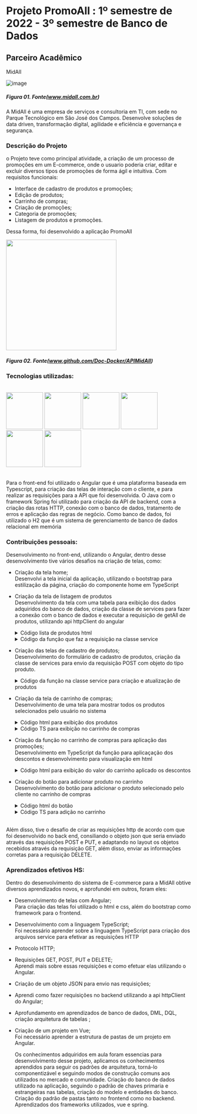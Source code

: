 # Projeto PromoAll : 1º semestre de 2022 - 3º semestre de Banco de Dados
 
 
 ## Parceiro Acadêmico
MidAll</br>

![image](https://static.wixstatic.com/media/456d95_d8bfdcb4942b46c69950e9616742df4e~mv2.png/v1/fill/w_312,h_248,al_c,q_85,usm_0.66_1.00_0.01,enc_auto/Logo%20MidAll.png)
##### *Figura 01. Fonte(www.midall.com.br)*

A MidAll é uma empresa de serviços e consultoria em TI, com sede no Parque Tecnológico em São José dos Campos. Desenvolve soluções de data driven, transformação digital, agilidade e eficiência e governança e segurança.


### Descrição do Projeto

o Projeto teve como principal atividade, a criação de um processo de promoções em um E-commerce, onde o usuario poderia criar, editar e excluir diversos tipos de promoções de forma ágil e intuitiva. Com requisitos funcionais:
* Interface de cadastro de produtos e promoções;
* Edição de produtos;
* Carrinho de compras;
* Criação de promoções;
* Categoria de promoções;
* Listagem de produtos e promoções.


Dessa forma, foi desenvolvido a aplicação PromoAll

<img src ="https://github.com/Doc-Docker/APIMidAll/blob/main/Images/logo2promoall.png" width="300" height="300"/>

##### *Figura 02. Fonte(www.github.com/Doc-Docker/APIMidAll)*

### Tecnologias utilizadas:

<div style="display: inline_block"><br> 
 <img src="https://cdn.jsdelivr.net/gh/devicons/devicon/icons/java/java-original-wordmark.svg" width="100" height="100" />
 <img src="https://cdn.jsdelivr.net/gh/devicons/devicon/icons/microsoftsqlserver/microsoftsqlserver-plain-wordmark.svg"  width="100" height="100" />
 <img src="https://cdn.jsdelivr.net/gh/devicons/devicon/icons/spring/spring-original-wordmark.svg" width="100" height="100" />
 <img src="https://cdn.jsdelivr.net/gh/devicons/devicon/icons/angularjs/angularjs-original-wordmark.svg" width="100" height="100"  />
 <img src="https://cdn.jsdelivr.net/gh/devicons/devicon/icons/css3/css3-original-wordmark.svg" width="100" height="100" />
 <img src="https://cdn.jsdelivr.net/gh/devicons/devicon/icons/bootstrap/bootstrap-original-wordmark.svg" width="100" height="100" />
</div>

</br>

Para o front-end foi utilizado o Angular que é uma plataforma baseada em Typescript, para criação das telas de interação com o cliente, e para realizar as requisições para a API que foi desenvolvida. O Java com o framework Spring foi utilizado para criação da API de backend, com a criação das rotas HTTP, conexão com o banco de dados, tratamento de erros e aplicação das regras de negócio. Como banco de dados, foi utilizado o H2 que é um sistema de gerenciamento de banco de dados relacional em memória
         
         
### Contribuições pessoais:

Desenvolvimento no front-end, utilizando o Angular, dentro desse desenvolvimento tive vários desafios na criação de telas, como:
* Criação da tela home; </br>
   Desenvolvi a tela inicial da aplicação, utilizando o bootstrap para estilização da página, criação do componente home em TypeScript 
* Criação da tela de listagem de produtos</br>
   Desenvolvimento da tela com uma tabela para exibição dos dados adquiridos do banco de dados, criação da classe de services para fazer a conexão com o banco de dados e executar a requisição de getAll de produtos, utilizando api httpClient do angular
  
   <details>
     <summary>Código lista de produtos html</summary>
     
        <table class="table table-condensed table-hover">
                <thead>
                    <tr>
                        <th>ID</th>
                        <th>Name</th>
                        <th>Price</th>
                        <th>Description</th>
                        <th></th>
                        <th></th>
                        <th></th>
                    </tr>
                </thead>
                <tbody>
                    <tr *ngFor="let product of products">
                        <td>{{ product.id }}</td>
                        <td>{{ product.name }}</td>
                        <td>{{ product.price }}</td>
                        <td>{{ product.description }}</td>

                        <td>
                            <select class="form-control" type="number" [(ngModel)]="product.quantidade">
                                <option [value]="n" *ngFor="let n of lista" >
                                  <p>{{n}}</p>
                                </option>
                            </select>
                        </td>

                        <td>

                            <button class="btn btn-primary" routerLink="/products-form/{{ product.id }}">
                                <i class="fa fa-edit"></i>
                            </button>

                           

                        </td>

                        <td>
                            <button  class="btn btn-success" (click)="addProduct(product)" >
                                <i class="fa fa-plus"></i>
                            </button>
                        </td>

                        <td>
                            <button  class="btn btn-danger" (click)="preDelete(product)"
                                    data-toggle="modal" data-target="#deleteModal" >
                                <i class="fa fa-trash"></i>
                            </button>
                        </td>
                
                    </tr>
                </tbody>
            </table> 
    </details>
    <details >
     <summary>Código da função que faz a requisição na classe service</summary>
     
          ngOnInit(): void {
             this.service
               .getProducts()
               .subscribe( res => this.products = res )
           }
     
    
            
     </details>
   


* Criação das telas de cadastro de produtos; </br>
   Desenvolvimento do formulário de cadastro de produtos, criação da classe de services para envio da requisição POST com objeto do tipo produto.
   
   <details>
      <summary>Código da função na classe service para criação e atualização de produtos </summary>
      
          onSubmit(){

           if(this.id){
             this.service.update(this.id, this.product)
             .subscribe( res => {
               this.success = true;
               this.errors = null;
             }
             )
           }
           else{

             this.service
               .insert(this.product)
               .subscribe( res =>{
                 this.success = true;
                 this.errors = null;

               }, errorRes =>{
                 this.success = false;
                 this.errors = errorRes.error.errors

               }

               )
           }


         }
   </details>
   
* Criação da tela de carrinho de compras;</br>
   Desenvolvimento de uma tela para mostrar todos os produtos selecionados pelo usuário no sistema
   <details>
      <summary>Código html para exibição dos produtos </summary>
      
          <table class="table table-condensed table-hover">
                <thead>
                    <tr>
                        <th>Name</th>
                        <th>Price</th>
                        <th>Quantity</th>
                        <th>Discount</th>
                        <th></th>
                    </tr>
                </thead>
                <tbody>
                    <tr *ngFor="let p of products">
                        <td>{{ p.name }}</td>
                        <td>{{ p.price }}</td>
                        <td>{{ p.quantidade}}</td>
                        <td>-{{ p.discount }}</td>

                        <td>
                            <button  class="btn btn-warning" (click)="deleteProduct(p)">
                                <i class="fa fa-trash"></i>
                                Delete
                            </button>
                        </td>


                    </tr>
                </tbody>
                
            </table>
   </details>
   
   
   <details>
      <summary>Código TS para exibição no carrinho de compras </summary>
      
          ngOnInit(): void {
            this.products = [];
            this.finalPrice = 0;
            this.product;
            this.discount;
            this.categoria=0;
            this.noDiscount = 0;
            this.lista = [];
            this.teste = [];
            Cart.products.forEach(element => {
              this.product = element;
              this.id  = element.id;
              this.quantidade = element.quantidade;
              this.categoria =  element.id;
              this.products.push(element);

                this.total = this.noDiscount += (element.price  * element.quantidade);

                this.service.getDiscount(this.id, this.quantidade, this.total, this.categoria).subscribe(
                    response =>
                    { const product : Product = new Product();
                      this.discount = response;
                      this.product.discount = this.discount
                      this.finalPrice = this.finalPrice += (element.price * element.quantidade)-(this.discount)
                      console.log("teste", this.categoria)
                    errorResponse => console.log(errorResponse)
                })
            });

          }

   </details>
   
   
   
* Criação da função no carrinho de compras para aplicação das promoções; </br>
    Desenvolvimento em TypeScript da função para aplicaçação dos descontos e desenvolvimento para visualização em html
    <details>
      <summary>Código html para exibição do valor do carrinho aplicado os descontos  </summary>
      
            <tr>
                    <th>Total Price:</th>
                    <th>{{ finalPrice }}</th>
                    <th></th>
                    <th></th>
                   </tr>
                   <tr>
                     <th>Price Without Discount:</th>
                     <th>{{ noDiscount }}</th>
                     <th></th>
                     <th></th>
             </tr>
   </details>
   
* Criação do botão para adicionar produto no carrinho </br>
    Desenvolvimento do botão para adicionar o produto selecionado pelo cliente no carrinho de compras
    <details>
      <summary>Código html do botão  </summary>
      
           <button  class="btn btn-success" (click)="addProduct(product)" >
              <i class="fa fa-plus"></i>
           </button>
   </details>
   
   <details>
      <summary>Código TS para adição no carrinho  </summary>
      
           addProduct(product : Product){

             if(product.quantidade != null){ 
               Cart.products.push(product);
             }

             this.ngOnInit();
           }
   </details>
   
   
   


</br>
Além disso, tive o desafio de criar as requisições http de acordo com que foi desenvolvido no back end, consiliando o objeto json que seria enviado através das requisições POST e PUT, e adaptando no layout os objetos recebidos através da requisição GET, além disso, enviar as informações corretas para a requisição DELETE.

### Aprendizados efetivos HS:

  Dentro do desenvolvimento do sistema de E-commerce para a MidAll obtive diversos aprendizados novos, e aprofundei em outros, foram eles:
  
* Desenvolvimento de telas com Angular; </br>
   Para criação das telas foi utilizado o html e css, além do bootstrap como framework para o frontend. 
* Desenvolvimento com a linguagem TypeScript; </br>
   Foi necessário aprender sobre a linguagem TypeScript para criação dos arquivos service para efetivar as requisições HTTP
* Protocolo HTTP;
* Requisições GET, POST, PUT e DELETE; </br>
   Aprendi mais sobre essas requisições e como efetuar elas utilizando o Angular.
* Criação de um objeto JSON para envio nas requisições;
* Aprendi como fazer requisições no backend utilizando a api httpClient do Angular;
* Aprofundamento em aprendizados de banco de dados, DML, DQL, criação arquitetura de tabelas ;   
* Criação de um projeto em Vue; </br>
   Foi necessário aprender a estrutura de pastas de um projeto em Angular.</br>
   

  Os conhecimentos adquiridos em aula foram essencias para desenvolvimento desse projeto, aplicamos os conhecimentos aprendidos para seguir os padrões de arquitetura, torná-lo componentizável e seguindo modos de construção comuns aos utilizados no mercado e comunidade. Criação do banco de dados utilizado na aplicação, seguindo o padrão de chaves primaria e estrangeiras nas tabelas, criação do modelo e entidades do banco. Criação do padrão de pastas tanto no frontend como no backend. Aprendizados dos frameworks utilizados, vue e spring.
  
  
